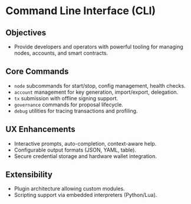 # Command Line Interface (CLI)

## Objectives
- Provide developers and operators with powerful tooling for managing nodes, accounts, and smart contracts.

## Core Commands
- `node` subcommands for start/stop, config management, health checks.
- `account` management for key generation, import/export, delegation.
- `tx` submission with offline signing support.
- `governance` commands for proposal lifecycle.
- `debug` utilities for tracing transactions and profiling.

## UX Enhancements
- Interactive prompts, auto-completion, context-aware help.
- Configurable output formats (JSON, YAML, table).
- Secure credential storage and hardware wallet integration.

## Extensibility
- Plugin architecture allowing custom modules.
- Scripting support via embedded interpreters (Python/Lua).
